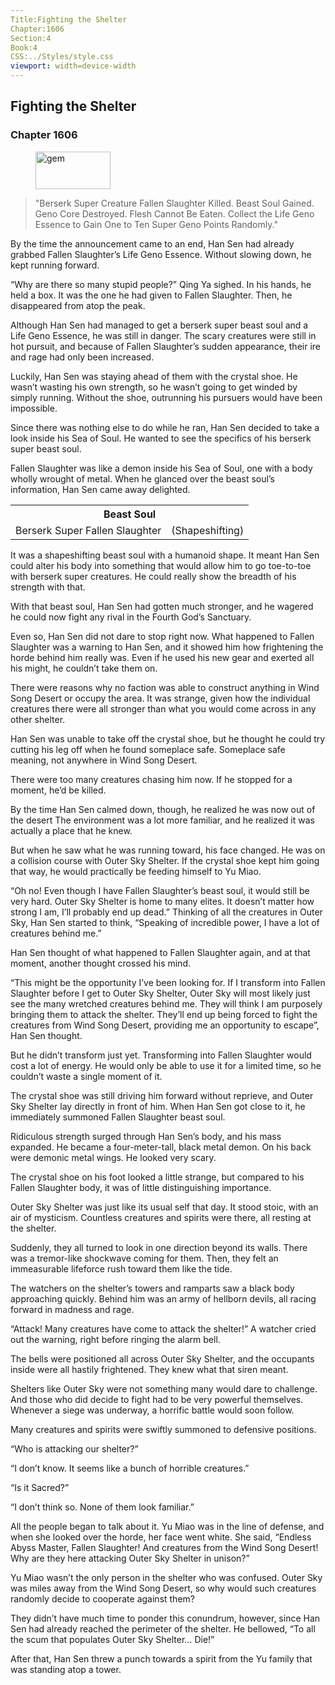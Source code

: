 ```yaml
---
Title:Fighting the Shelter 
Chapter:1606 
Section:4 
Book:4 
CSS:../Styles/style.css 
viewport: width=device-width
---
```

  
## Fighting the Shelter
### Chapter 1606
  
<figure>
	<img src="../Images/gem.gif" alt="gem" id="gem" width="120" height="60" />
</figure>
  

  
> "Berserk Super Creature Fallen Slaughter Killed. Beast Soul Gained. Geno Core Destroyed. Flesh Cannot Be Eaten. Collect the Life Geno Essence to Gain One to Ten Super Geno Points Randomly."

By the time the announcement came to an end, Han Sen had already grabbed Fallen Slaughter’s Life Geno Essence. Without slowing down, he kept running forward.

“Why are there so many stupid people?” Qing Ya sighed. In his hands, he held a box. It was the one he had given to Fallen Slaughter. Then, he disappeared from atop the peak.

Although Han Sen had managed to get a berserk super beast soul and a Life Geno Essence, he was still in danger. The scary creatures were still in hot pursuit, and because of Fallen Slaughter’s sudden appearance, their ire and rage had only been increased.

Luckily, Han Sen was staying ahead of them with the crystal shoe. He wasn’t wasting his own strength, so he wasn’t going to get winded by simply running. Without the shoe, outrunning his pursuers would have been impossible.

Since there was nothing else to do while he ran, Han Sen decided to take a look inside his Sea of Soul. He wanted to see the specifics of his berserk super beast soul.

Fallen Slaughter was like a demon inside his Sea of Soul, one with a body wholly wrought of metal. When he glanced over the beast soul’s information, Han Sen came away delighted.

<div class="tables">
	<table class="beast">
		<tr>
			<th colspan="2">Beast Soul</th>
		</tr><tr>
			<td>Berserk Super Fallen Slaughter</td>
			<td>(Shapeshifting)</td>
		</tr>
	</table>
	<!-- Berserk Super Beast Soul Fallen Slaughter: Transformation-type-->
</div> 

It was a shapeshifting beast soul with a humanoid shape. It meant Han Sen could alter his body into something that would allow him to go toe-to-toe with berserk super creatures. He could really show the breadth of his strength with that.

With that beast soul, Han Sen had gotten much stronger, and he wagered he could now fight any rival in the Fourth God’s Sanctuary.

Even so, Han Sen did not dare to stop right now. What happened to Fallen Slaughter was a warning to Han Sen, and it showed him how frightening the horde behind him really was. Even if he used his new gear and exerted all his might, he couldn’t take them on.

There were reasons why no faction was able to construct anything in Wind Song Desert or occupy the area. It was strange, given how the individual creatures there were all stronger than what you would come across in any other shelter.

Han Sen was unable to take off the crystal shoe, but he thought he could try cutting his leg off when he found someplace safe. Someplace safe meaning, not anywhere in Wind Song Desert.

There were too many creatures chasing him now. If he stopped for a moment, he’d be killed.

By the time Han Sen calmed down, though, he realized he was now out of the desert The environment was a lot more familiar, and he realized it was actually a place that he knew.

But when he saw what he was running toward, his face changed. He was on a collision course with Outer Sky Shelter. If the crystal shoe kept him going that way, he would practically be feeding himself to Yu Miao.

“Oh no! Even though I have Fallen Slaughter’s beast soul, it would still be very hard. Outer Sky Shelter is home to many elites. It doesn’t matter how strong I am, I’ll probably end up dead.” Thinking of all the creatures in Outer Sky, Han Sen started to think, “Speaking of incredible power, I have a lot of creatures behind me.”

Han Sen thought of what happened to Fallen Slaughter again, and at that moment, another thought crossed his mind.

“This might be the opportunity I’ve been looking for. If I transform into Fallen Slaughter before I get to Outer Sky Shelter, Outer Sky will most likely just see the many wretched creatures behind me. They will think I am purposely bringing them to attack the shelter. They’ll end up being forced to fight the creatures from Wind Song Desert, providing me an opportunity to escape”, Han Sen thought.

But he didn’t transform just yet. Transforming into Fallen Slaughter would cost a lot of energy. He would only be able to use it for a limited time, so he couldn’t waste a single moment of it.

The crystal shoe was still driving him forward without reprieve, and Outer Sky Shelter lay directly in front of him. When Han Sen got close to it, he immediately summoned Fallen Slaughter beast soul.

Ridiculous strength surged through Han Sen’s body, and his mass expanded. He became a four-meter-tall, black metal demon. On his back were demonic metal wings. He looked very scary.

The crystal shoe on his foot looked a little strange, but compared to his Fallen Slaughter body, it was of little distinguishing importance.

Outer Sky Shelter was just like its usual self that day. It stood stoic, with an air of mysticism. Countless creatures and spirits were there, all resting at the shelter.

Suddenly, they all turned to look in one direction beyond its walls. There was a tremor-like shockwave coming for them. Then, they felt an immeasurable lifeforce rush toward them like the tide.

The watchers on the shelter’s towers and ramparts saw a black body approaching quickly. Behind him was an army of hellborn devils, all racing forward in madness and rage.

“Attack! Many creatures have come to attack the shelter!” A watcher cried out the warning, right before ringing the alarm bell.

The bells were positioned all across Outer Sky Shelter, and the occupants inside were all hastily frightened. They knew what that siren meant.

Shelters like Outer Sky were not something many would dare to challenge. And those who did decide to fight had to be very powerful themselves. Whenever a siege was underway, a horrific battle would soon follow.

Many creatures and spirits were swiftly summoned to defensive positions.

“Who is attacking our shelter?”

“I don’t know. It seems like a bunch of horrible creatures.”

“Is it Sacred?”

“I don’t think so. None of them look familiar.”

All the people began to talk about it. Yu Miao was in the line of defense, and when she looked over the horde, her face went white. She said, “Endless Abyss Master, Fallen Slaughter! And creatures from the Wind Song Desert! Why are they here attacking Outer Sky Shelter in unison?”

Yu Miao wasn’t the only person in the shelter who was confused. Outer Sky was miles away from the Wind Song Desert, so why would such creatures randomly decide to cooperate against them?

They didn’t have much time to ponder this conundrum, however, since Han Sen had already reached the perimeter of the shelter. He bellowed, “To all the scum that populates Outer Sky Shelter… Die!”

After that, Han Sen threw a punch towards a spirit from the Yu family that was standing atop a tower.
